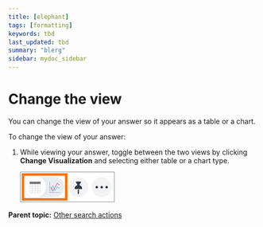 ```yaml
---
title: [elephant]
tags: [formatting]
keywords: tbd
last_updated: tbd
summary: "blerg"
sidebar: mydoc_sidebar
---
```

# Change the view

You can change the view of your answer so it appears as a table or a chart.

To change the view of your answer:

1.   While viewing your answer, toggle between the two views by clicking **Change Visualization** and selecting either table or a chart type. 

     ![](../../images/toggle_between_views.png "Toggle between the two views") 


**Parent topic:** [Other search actions](../../pages/complex_searches/search_actions.html)

